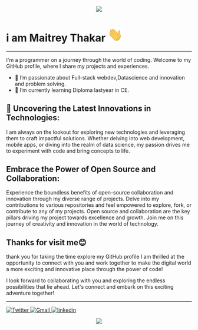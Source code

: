 <p align="center">
  <img src="https://capsule-render.vercel.app/api?type=waving&color=gradient&text=hey!&height=100&section=header"/>
</p>

# i am Maitrey Thakar <img src="https://raw.githubusercontent.com/ABSphreak/ABSphreak/master/gifs/Hi.gif" width="40px" />
<hr>

I'm a programmer on a journey through the world of coding. Welcome to my GitHub profile, where I share my projects and experiences.

- 👀 I’m passionate about Full-stack webdev,Datascience and innovation and problem solving.
- 🌱 I’m currently learning Diploma lastyear in CE.
  
## 🚀 Uncovering the Latest Innovations in Technologies:

I am always on the lookout for exploring new technologies and leveraging them to craft impactful solutions. Whether delving into web development, mobile apps, or diving into the realm of data science, my passion drives me to experiment with code and bring concepts to life.

## Embrace the Power of Open Source and Collaboration:

Experience the boundless benefits of open-source collaboration and innovation through my diverse range of projects. Delve into my contributions to various repositories and feel empowered to explore, fork, or contribute to any of my projects. Open source and collaboration are the key pillars driving my project towards excellence and growth. Join me on this journey of creativity and innovation in the world of technology.

## Thanks for visit me😊

 thank you for taking the time explore my GitHub profile I am thrilled at the opportunity to connect with you and work together to make the digital world a more exciting and innovative place through the power of code!

I look forward to collaborating with you and exploring the endless possibilities that lie ahead. Let's connect and embark on this exciting adventure together!

<hr>
<a href="https://twitter.com/Mait_133" target="_blank"><img src="https://img.shields.io/badge/Twitter-%231DA1F2.svg?&style=flat-square&logo=twitter&logoColor=white" alt="Twitter">
</a>
<a href="https://mail.google.com/mail/u/0/#inbox?compose=GTvVlcSHxThmnWGFmvgBgwHVSXBFbkFCXbHVrTkjtfxpjsdZVpFVGCpQWJzSnGbTzFSDHrmcLlsnD" target="_blank"><img src="https://img.shields.io/badge/gmail-%231DA1F2.svg?&style=flat-square&logo=gmail&logoColor=white" alt="Gmail">
</a>
<a href="https://www.linkedin.com/in/maitrey-thakar-87b218273/" target="_blank"><img src="https://img.shields.io/badge/linkedin-%231DA1F2.svg?&style=flat-square&logo=linkedin&logoColor=white" alt="linkedin">
</a>



<p align="center">
  <img src="https://capsule-render.vercel.app/api?type=waving&color=gradient&height=100&section=footer"/>
</p>





